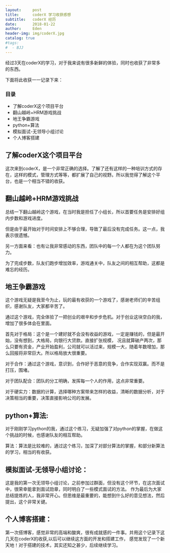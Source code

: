 ```yaml
---
layout:     post
title:      coderX 学习收获感想
subtitle:   coderX 经历
date:       2018-01-22
author:     Eden
header-img: img/coderX.jpg
catalog: true
#tags:
#  - BJJ
---
```






经过3天在coderX的学习，对于我来说有很多新鲜的体验，同时也收获了非常多的东西。

下面将此收获一一记录下来：


### 目录

- 了解coderX这个项目平台
- 翻山越岭+HRM游戏挑战
- 地王争霸游戏
- python+算法
- 模拟面试-无领导小组讨论
- 个人博客搭建



## 了解coderX这个项目平台

这次来到coderX，是一个非常正确的选择。了解了还有这样的一种培训方式的存在，这样的模式，管理方式等等，都扩展了自己的视野。所以我觉得了解这个平台，也是一个相当不错的收获。

## 翻山越岭+HRM游戏挑战

总结一下翻山越岭这个游戏，在当时我是担任了小组长，所以首要任务是安排好组内步数和游戏进度。

但是由于最开始对于时间安排上不够合理，导致了最后没有完成任务。这一点，我表示很遗憾。

另一方面来看：也有让我非常感动的东西，团队中的每一个人都在为这个团队努力。

为了完成步数，队友们跑步增加效率，游戏通关中，队友之间的相互帮助，这都是难忘的经历。


## 地王争霸游戏

这个游戏无疑是我至今为止，玩的最有收获的一个游戏了，感谢老师们的辛苦组织，感谢队友，大家都辛苦了。

通过这个游戏，完全体验了一把创业的艰辛和步步危机。对于创业这块空白的我，增加了很多体会在里面。

首先对于格局：这个是一个建好就不会没有收益的游戏，一定是赚钱的，但是最开始，没有想到，大格局，向银行大贷款。直接扩张规模，
况且就算破产两次，那么只要有资金，产业开始盈利，公司就可以活过来，规模一大，随着年数增加，那么回报将非常巨大。所以格局放大很重要。

对于合作：通过这个游戏，意识到，合作好于恶意的竞争，合作实现双赢。而不是打压，围堵。

对于团队配合：团队的分工明确，发挥每一个人的作用，这点非常重要。

对于硬实力：数据的计算，选择哪种方案带来怎样的收益，清晰的数据分析，对于决策相当的重要，决策直接影响公司的发展。

## python+算法:

对于刚刚学习python的我，通过这个练习，无疑加强了对python的掌握，在做这个挑战的时候，也感谢队友的相互帮助。

算法：算法是比较难的，通过这个练习，加深了对部分算法的掌握，和部分新算法的学习，相当的有收获。

## 模拟面试-无领导小组讨论：

这是我的第一次无领导小组讨论，之前参加过群面，但没有这个环节，在这次面试中，很荣幸能拿到面试勋章，同时明白了一些模式面试的方法。
作为最后为大家总结提炼的人，我非常开心。但思维是最重要的，能想到什么好的意见想法，然后提出，这个非常关键。

## 个人博客搭建：

第一次搭博客，感觉非常的高端和酸爽，很有成就感的一件事。并用这个记录下这几天在coderX的收获,以后可以继续这方面的开发和搭建工作，
感觉发现了一个新天地！对于搭建的技术，其实还知之甚少，后续继续学习。




